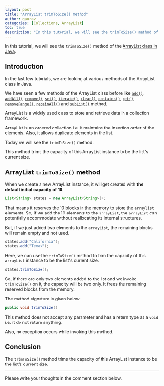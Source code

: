```yaml
---  
layout: post  
title: "ArrayList trimToSize() method"  
author: gaurav  
categories: [Collections, ArrayList] 
toc: true 
description: "In this tutorial, we will see the trimToSize() method of the ArrayList class in Java."  
---
```

In this tutorial, we will see the `trimToSize()` method of the  [ArrayList class in Java](https://coderolls.com/arraylist-in-java/). 

## Introduction  

In the last few tutorials, we are looking at various methods of the ArrayList class in Java.

We have seen a few methods of the ArrayList class before like [`add()`](https://coderolls.com/add-element-in-arraylist/), [`addAll()`](http://https://coderolls.com/arraylist-addall-method-in-java/), [`remove()`](https://coderolls.com/remove-element-from-arraylist/), [`set()`](https://coderolls.com/change-element-in-arraylist/), [`iterate()`](https://coderolls.com/iterating-the-arraylist-in-java/), [`clear()`](https://coderolls.com/arraylist-clear-method-in-java/),  [`contains()`](https://coderolls.com/arraylist-contains-method), [`get()`](https://coderolls.com/arraylist-get-method), [`removeRange()`](https://coderolls.com/arraylist-removerange-method), [`retainAll()`](https://coderolls.com/arraylist-retainall-method) and [`subList()`](https://coderolls.com/sublist-method-in-arraylist) method. 

ArrayList is a widely used class to store and retrieve data in a collection framework.  

ArrayList is an ordered collection i.e. it maintains the insertion order of the elements. Also, it allows duplicate elements in the list.

Today we will see the `trimToSize()` method. 

This method trims the capacity of this ArrayList instance to be the list's current size.

## ArrayList `trimToSize()` method  

When we create a new ArrayList instance, it will get created with **the default initial capacity of 10**.

```java
List<String> states = new ArrayList<String>();
```

That means it reserves the 10 blocks in the memory to store the `arraylist` elements. So, if we add the 10 elements to the `arrayList`, the `arrayList` can potentially accommodate without reallocating its internal structures.

But, if we just added two elements to the `arrayList`, the remaining blocks will remain empty and not used.

```java
states.add("California");
states.add("Texas");
```

Here, we can use the `trimToSize()` method to trim the capacity of this `arrayList` instance to be the list's current size.

```java
states.trimToSize();
```
So, if there are only two elements added to the list and we invoke `trimToSize()` on it, the capacity will be two only. It frees the remaining reserved blocks from the memory.

The method signature is given below.
```java
public void trimToSize()
```
This method does not accept any parameter and has a return type as a `void` i.e. it do not return anything.

Also, no exception occurs while invoking this method.

## Conclusion  

The `trimToSize()` method trims the capacity of this ArrayList instance to be the list's current size.

---

Please write your thoughts in the comment section below.
